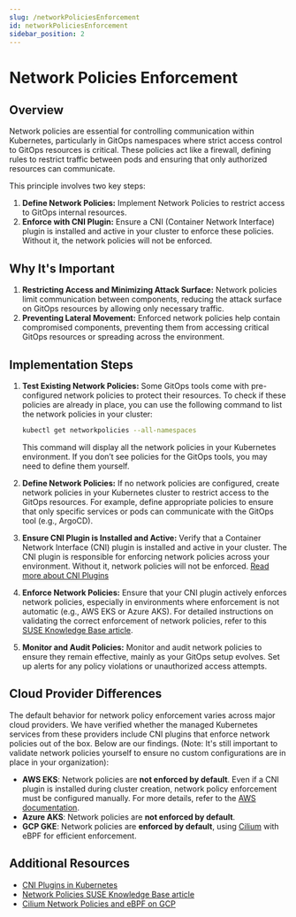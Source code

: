 ```yaml
---
slug: /networkPoliciesEnforcement
id: networkPoliciesEnforcement
sidebar_position: 2
---
```


# Network Policies Enforcement

## Overview

Network policies are essential for controlling communication within Kubernetes, particularly in GitOps namespaces where strict access control to GitOps resources is critical. These policies act like a firewall, defining rules to restrict traffic between pods and ensuring that only authorized resources can communicate.

This principle involves two key steps:
1. **Define Network Policies:** Implement Network Policies to restrict access to GitOps internal resources.
2. **Enforce with CNI Plugin:** Ensure a CNI (Container Network Interface) plugin is installed and active in your cluster to enforce these policies. Without it, the network policies will not be enforced.

## Why It's Important

1. **Restricting Access and Minimizing Attack Surface:** Network policies limit communication between components, reducing the attack surface on GitOps resources by allowing only necessary traffic.  
2. **Preventing Lateral Movement:** Enforced network policies help contain compromised components, preventing them from accessing critical GitOps resources or spreading across the environment.

## Implementation Steps
1. **Test Existing Network Policies:**  Some GitOps tools come with pre-configured network policies to protect their resources. To check if these policies are already in place, you can use the following command to list the network policies in your cluster:
    ```bash
   kubectl get networkpolicies --all-namespaces
    ```
    This command will display all the network policies in your Kubernetes environment. If you don’t see policies for the GitOps tools, you may need to define them yourself.

2. **Define Network Policies:**  If no network policies are configured, create network policies in your Kubernetes cluster to restrict access to the GitOps resources. For example, define appropriate policies to ensure that only specific services or pods can communicate with the GitOps tool (e.g., ArgoCD).

3. **Ensure CNI Plugin is Installed and Active:**  Verify that a Container Network Interface (CNI) plugin is installed and active in your cluster. The CNI plugin is responsible for enforcing network policies across your environment. Without it, network policies will not be enforced. [Read more about CNI Plugins](https://kubernetes.io/docs/concepts/extend-kubernetes/compute-storage-net/network-plugins/)

4. **Enforce Network Policies:**  Ensure that your CNI plugin actively enforces network policies, especially in environments where enforcement is not automatic (e.g., AWS EKS or Azure AKS). For detailed instructions on validating the correct enforcement of network policies, refer to this [SUSE Knowledge Base article](https://www.suse.com/support/kb/doc/?id=000020041).

5. **Monitor and Audit Policies:** Monitor and audit network policies to ensure they remain effective, mainly as your GitOps setup evolves. Set up alerts for any policy violations or unauthorized access attempts.


## Cloud Provider Differences
The default behavior for network policy enforcement varies across major cloud providers. We have verified whether the managed Kubernetes services from these providers include CNI plugins that enforce network policies out of the box. Below are our findings. (Note: It's still important to validate network policies yourself to ensure no custom configurations are in place in your organization):
- **AWS EKS**:  Network policies are **not enforced by default**. Even if a CNI plugin is installed during cluster creation, network policy enforcement must be configured manually. For more details, refer to the [AWS documentation](https://docs.aws.amazon.com/eks/latest/userguide/cni-network-policy-configure.html#cni-network-policy-setup).
- **Azure AKS**: Network policies are **not enforced by default**.
- **GCP GKE**: Network policies are **enforced by default**, using [Cilium](https://cloud.google.com/kubernetes-engine/docs/concepts/dataplane-v2) with eBPF for efficient enforcement. 

## Additional Resources

- [CNI Plugins in Kubernetes](https://kubernetes.io/docs/concepts/extend-kubernetes/compute-storage-net/network-plugins/)
- [Network Policies SUSE Knowledge Base article](https://www.suse.com/support/kb/doc/?id=000020041)
- [Cilium Network Policies and eBPF on GCP](https://cloud.google.com/kubernetes-engine/docs/concepts/dataplane-v2)